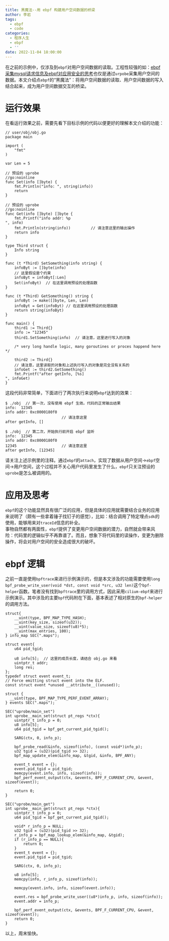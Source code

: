```yaml
---
title: 黑魔法--用 ebpf 构建用户空间数据的桥梁
author: 李岩
tags:
  - ebpf
  - code
categories:
  - 程序人生
  - ebpf
  - ''
date: 2022-11-04 18:00:00
---
```

在之前的示例中，仅涉及到`ebpf`对用户空间数据的读取。工程性较强的如：[ebpf采集mysql请求信息及ebpf对应用安全的思考](https://liyan-ah.github.io/2022/10/21/ebpf%E9%87%87%E9%9B%86mysql%E8%AF%B7%E6%B1%82%E4%BF%A1%E6%81%AF%E5%8F%8Aebpf%E5%AF%B9%E5%BA%94%E7%94%A8%E5%AE%89%E5%85%A8%E7%9A%84%E6%80%9D%E8%80%83/)也仅是通过`urpobe`采集用户空间的数据。本文介绍点`ebpf`的“黑魔法”：将用户空间数据的读取、用户空间数据的写入结合起来，成为用户空间数据交互的桥梁。
<!--more-->

# 运行效果
在看运行效果之前，需要先看下目标示例的代码以便更好的理解本文介绍的功能：

``` 
// user/obj/obj.go
package main

import (
	"fmt"
)

var Len = 5

// 预设的 uprobe
//go:noinline
func Set(info []byte) {
	fmt.Println("info: ", string(info))
	return
}

// 预设的 uprobe
//go:noinline
func Get(info []byte) []byte {
	fmt.Printf("info addr: %p
", info)
	fmt.Println(string(info))         // 请注意这里的输出操作
	return info
}

type Third struct {
	Info string
}

func (t *Third) SetSomething(info string) {
	infoByt := []byte(info)
	// 这里假设是个约束
	infoByt = infoByt[:Len]
	Set(infoByt)  // 在这里调用预设的处理函数
}

func (t *Third) GetSomething() string {
	infoByt := make([]byte, Len, Len)
	infoByt = Get(infoByt) // 在这里调用预设的处理函数
	return string(infoByt)
}

func main() {
	third1 := Third{}
	info := "12345"
	third1.SetSomething(info)  // 请注意，这里进行写入的对象

	/* very long handle logic, many goroutines or proces happend here */

	third2 := Third{}
    // 请注意，这里读取的对象和上述执行写入的对象是完全没有关系的
	infoGet := third2.GetSomething()
	fmt.Printf("after getInfo, [%s]
", infoGet)
}
``` 

这段代码非常简单，下面进行了两次执行来说明`ebpf`达到的效果：

``` 
$ ./obj  // 第一次，没有使用 ebpf 生效。代码的正常输出结果
info:  12345
info addr: 0xc0000180f0
                         // 请注意这里
after getInfo, []

$ ./obj  // 第二次，开始执行前开启 ebpf 监听
info:  12345
info addr: 0xc0000180f0
12345                    // 请注意这里
after getInfo, [12345]
```

请关注上述示例里的注释。通过`ebpf`的`attach`，实现了数据从用户空间->`ebpf`空间->用户空间，这个过程并不关心用户代码里发生了什么，`ebpf`只关注预设的`uprobe`是怎么被调用的。

# 应用及思考
`ebpf`的这个功能显然具有很广泛的应用，但是具体的应用就需要结合业务的应用来说明了（颇有一些拿着锤子找钉子的感觉），比如：结合调用了特定埋点`sdk`的使用，能够用来对`traceId`信息的补全。  
事物自然都有两面性，`ebpf`提供了变更用户空间数据的潜力，自然就会带来风险：代码里的逻辑似乎不再靠谱了。而且，想象下将代码里的读操作，变更为删除操作，将会对用户空间的安全造成很大的破坏。

# ebpf 逻辑
之前一直是使用`bpftrace`来进行示例演示的，但是本文涉及的功能需要使用`long bpf_probe_write_user(void *dst, const void *src, u32 len)`这个`bpf-helper`函数。笔者没有找到`bpftrace`里的调用方式，因此采用`cilium-ebpf`来进行示例演示。其中涉及的主要`bpf`代码附在下面，基本表述了相对原生的`bpf-helper`的调用方法。

``` 
struct{
    __uint(type, BPF_MAP_TYPE_HASH);
    __uint(key_size, sizeof(u32));
    __uint(value_size, sizeof(u8)*5);
    __uint(max_entries, 100);
} info_map SEC(".maps");

struct event{
    u64 pid_tgid;

    u8 info[5];  // 这里的成员长度，请结合 obj.go 来看
    uintptr_t addr;
    long res;
};
typedef struct event event_t;
// Force emitting struct event into the ELF.
const struct event *unused __attribute__((unused));

struct {
  __uint(type, BPF_MAP_TYPE_PERF_EVENT_ARRAY);
} events SEC(".maps");

SEC("uprobe/main_set")
int uprobe__main_set(struct pt_regs *ctx){
    uintptr_t info_p = 0;
    u8 info[5];
    u64 pid_tgid = bpf_get_current_pid_tgid();

    SARG(ctx, 0, info_p);

    bpf_probe_read(&info, sizeof(info), (const void*)info_p);
    u32 tgid = (u32)(pid_tgid >> 32);
    bpf_map_update_elem(&info_map, &tgid, &info, BPF_ANY);

    event_t event = {};
    event.pid_tgid = pid_tgid;
    memcpy(event.info, info, sizeof(info));
    bpf_perf_event_output(ctx, &events, BPF_F_CURRENT_CPU, &event, sizeof(event));
    
    return 0;
}

SEC("uprobe/main_get")
int uprobe__main_get(struct pt_regs *ctx){
    uintptr_t info_p = 0;
    u64 pid_tgid = bpf_get_current_pid_tgid();

    void* r_info_p = NULL;
    u32 tgid = (u32)(pid_tgid >> 32);
    r_info_p = bpf_map_lookup_elem(&info_map, &tgid);
    if (r_info_p == NULL){
        return 0;
    }
    event_t event = {};
    event.pid_tgid = pid_tgid;

    SARG(ctx, 0, info_p);

    u8 info[5];
    memcpy(info, r_info_p, sizeof(info));

    memcpy(event.info, info, sizeof(event.info));

    event.res = bpf_probe_write_user((u8*)info_p, info, sizeof(info));
    event.addr = info_p;

    bpf_perf_event_output(ctx, &events, BPF_F_CURRENT_CPU, &event, sizeof(event));
    return 0;
}
```

以上，周末愉快。
